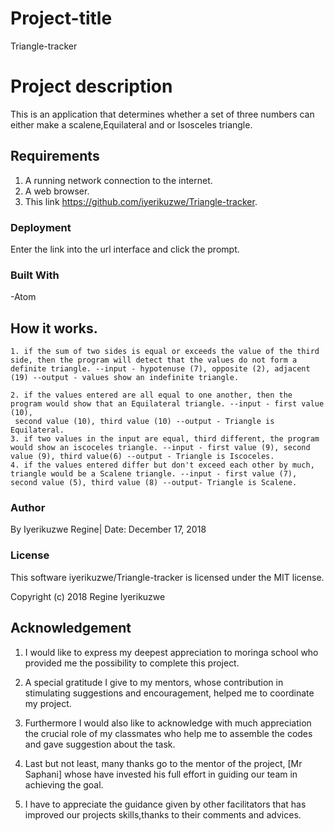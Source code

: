 # Project-title
Triangle-tracker

# Project description
This is an application that determines whether a set of three numbers can either make a scalene,Equilateral and or Isosceles triangle.

## Requirements
1.  A running network connection to the internet.
2.  A web browser.
3.  This link https://github.com/iyerikuzwe/Triangle-tracker.
### Deployment
Enter the link into the url interface and click the prompt.

### Built With
-Atom

## How it works.

    1. if the sum of two sides is equal or exceeds the value of the third side, then the program will detect that the values do not form a definite triangle. --input - hypotenuse (7), opposite (2), adjacent (19) --output - values show an indefinite triangle.

    2. if the values entered are all equal to one another, then the program would show that an Equilateral triangle. --input - first value (10),
     second value (10), third value (10) --output - Triangle is Equilateral.
    3. if two values in the input are equal, third different, the program would show an iscoceles triangle. --input - first value (9), second value (9), third value(6) --output - Triangle is Iscoceles. 
    4. if the values entered differ but don't exceed each other by much, triangle would be a Scalene triangle. --input - first value (7), second value (5), third value (8) --output- Triangle is Scalene.
### Author
By Iyerikuzwe Regine| Date: December 17, 2018

### License
 This software iyerikuzwe/Triangle-tracker is licensed under the MIT license.

Copyright (c) 2018 Regine Iyerikuzwe
## Acknowledgement
1. I would like to express my deepest appreciation to moringa school who provided me the possibility to complete this project.
2.  A special gratitude I give to my mentors,  whose contribution in stimulating suggestions and encouragement,  helped me to coordinate my project.

3. Furthermore I would also like to acknowledge with much appreciation the crucial role of my classmates who  help me to assemble the codes and gave suggestion about the task.
4.  Last but not least, many thanks go to the mentor of the project, [Mr Saphani] whose have invested his full effort in guiding our team in achieving the goal.
5. I have to appreciate the guidance given by other facilitators that has improved our projects skills,thanks to their comments and advices.
